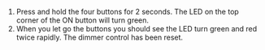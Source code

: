 1. Press and hold the four buttons for 2 seconds. The LED on the top corner of the ON button will turn green.
1. When you let go the buttons you should see the LED turn green and red twice rapidly. The dimmer control has been reset.
